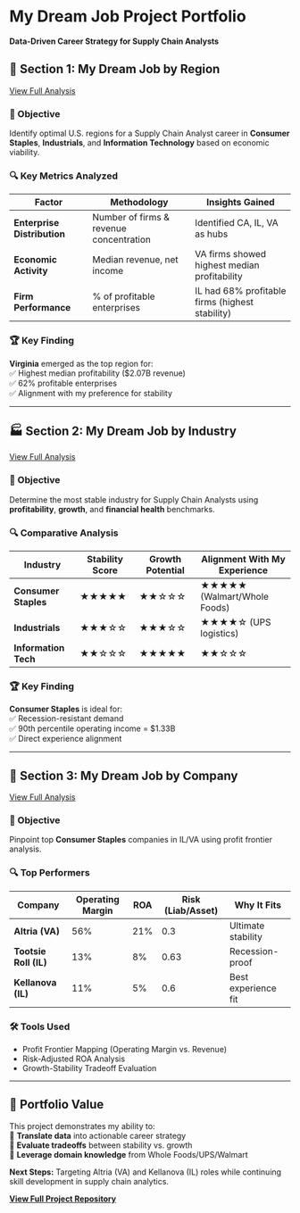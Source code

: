 # My Dream Job Project Portfolio  
**Data-Driven Career Strategy for Supply Chain Analysts**  

## 📍 Section 1: My Dream Job by Region  
[View Full Analysis](https://github.com/visualkirby/My-Dream-Job/blob/main/My_Dream_Job_by_Region.pdf)  

### 🎯 Objective  
Identify optimal U.S. regions for a Supply Chain Analyst career in **Consumer Staples**, **Industrials**, and **Information Technology** based on economic viability.  

### 🔍 Key Metrics Analyzed  
| Factor | Methodology | Insights Gained |
|--------|-------------|-----------------|
| **Enterprise Distribution** | Number of firms & revenue concentration | Identified CA, IL, VA as hubs |
| **Economic Activity** | Median revenue, net income | VA firms showed highest median profitability |
| **Firm Performance** | % of profitable enterprises | IL had 68% profitable firms (highest stability) |

### 🏆 Key Finding  
**Virginia** emerged as the top region for:  
✅ Highest median profitability ($2.07B revenue)  
✅ 62% profitable enterprises  
✅ Alignment with my preference for stability  

---

## 🏭 Section 2: My Dream Job by Industry  
[View Full Analysis](https://github.com/visualkirby/My-Dream-Job/blob/main/My_Dream_Job_by_Industry.pdf)  

### 🎯 Objective  
Determine the most stable industry for Supply Chain Analysts using **profitability**, **growth**, and **financial health** benchmarks.  

### 🔍 Comparative Analysis  
| Industry | Stability Score | Growth Potential | Alignment With My Experience |
|----------|----------------|------------------|-----------------------------|
| **Consumer Staples** | ★★★★★ | ★★☆☆☆ | ★★★★★ (Walmart/Whole Foods) |
| **Industrials** | ★★★☆☆ | ★★★☆☆ | ★★★★☆ (UPS logistics) |  
| **Information Tech** | ★★☆☆☆ | ★★★★★ | ★★☆☆☆ |

### 🏆 Key Finding  
**Consumer Staples** is ideal for:  
✅ Recession-resistant demand  
✅ 90th percentile operating income = $1.33B  
✅ Direct experience alignment  

---

## 🏢 Section 3: My Dream Job by Company  
[View Full Analysis](https://github.com/visualkirby/My-Dream-Job/blob/main/My_Dream_Job_by_Company.pdf)  

### 🎯 Objective  
Pinpoint top **Consumer Staples** companies in IL/VA using profit frontier analysis.  

### 🔍 Top Performers  
| Company | Operating Margin | ROA | Risk (Liab/Asset) | Why It Fits |
|---------|------------------|-----|-------------------|-------------|
| **Altria (VA)** | 56% | 21% | 0.3 | Ultimate stability |
| **Tootsie Roll (IL)** | 13% | 8% | 0.63 | Recession-proof |
| **Kellanova (IL)** | 11% | 5% | 0.6 | Best experience fit |  

### 🛠️ Tools Used  
- Profit Frontier Mapping (Operating Margin vs. Revenue)  
- Risk-Adjusted ROA Analysis  
- Growth-Stability Tradeoff Evaluation  

---

## 🌟 Portfolio Value  
This project demonstrates my ability to:  
🔹 **Translate data** into actionable career strategy  
🔹 **Evaluate tradeoffs** between stability vs. growth  
🔹 **Leverage domain knowledge** from Whole Foods/UPS/Walmart  

**Next Steps:** Targeting Altria (VA) and Kellanova (IL) roles while continuing skill development in supply chain analytics.  

[**View Full Project Repository**](https://github.com/visualkirby/My-Dream-Job)  
